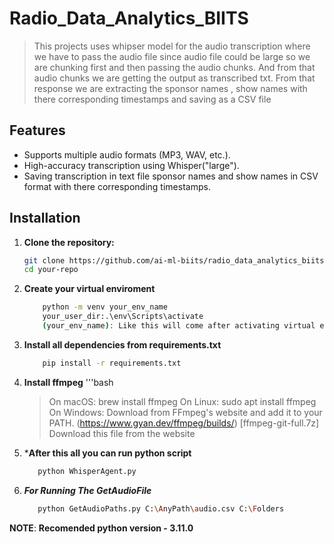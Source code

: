 # Radio_Data_Analytics_BIITS

> This projects uses whipser model for the audio transcription where we have to pass the audio file since audio file could be large so we are chunking first and then passing the audio chunks.
> And from that audio chunks we are getting the output as transcribed txt.
> From that response we are extracting the sponsor names , show names with there corresponding timestamps and saving as a CSV file


## Features
- Supports multiple audio formats (MP3, WAV, etc.).
- High-accuracy transcription using Whisper("large").
- Saving transcription in text file sponsor names and show names in CSV format with there corresponding timestamps.

## Installation
1. **Clone the repository:**
   ```bash
   git clone https://github.com/ai-ml-biits/radio_data_analytics_biits.git
   cd your-repo

2. **Create your virtual enviroment**
   ```bash
       python -m venv your_env_name
       your_user_dir:.\env\Scripts\activate
       (your_env_name): Like this will come after activating virtual enviroment
   
3. **Install all dependencies from requirements.txt**
    ```bash
        pip install -r requirements.txt

4. **Install ffmpeg**
   '''bash 
      > On macOS: brew install ffmpeg
      > On Linux: sudo apt install ffmpeg
      > On Windows: Download from FFmpeg's website and add it to your PATH. (https://www.gyan.dev/ffmpeg/builds/) [ffmpeg-git-full.7z] Download this file from the website
      
      
5. ***After this all you can run python script**
   ```bash
      python WhisperAgent.py


6. ***For Running The GetAudioFile***
   ```bash
      python GetAudioPaths.py C:\AnyPath\audio.csv C:\Folders

**NOTE**: **Recomended python version - 3.11.0**




  
